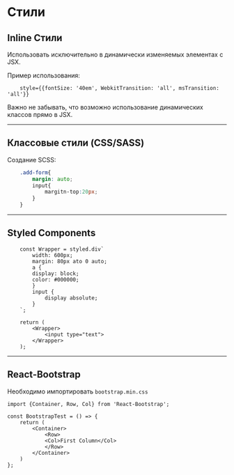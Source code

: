 # Стили

## Inline Стили

Использовать исключительно в динамически изменяемых элементах с JSX.

Пример использования:

```JSX
    style={{fontSize: '40em', WebkitTransition: 'all', msTransition: 'all'}}
```

Важно не забывать, что возможно использование динамических классов прямо в JSX.

---

## Классовые стили (CSS/SASS)

Создание SCSS:

```SCSS
    .add-form{
        margin: auto;
        input{
            margitn-top:20px;
        }
    }
```

---

## Styled Components

```JSX
    const Wrapper = styled.div`
        width: 600px;
        margin: 80px ato 0 auto;
        a {
        display: block;
        color: #000000;
        }
        input {
            display absolute;
        }
    `;

    return (
        <Wrapper>
            <input type="text">
        </Wrapper>
    );
```

---

## React-Bootstrap

Необходимо импортировать `bootstrap.min.css`

```JSX
import {Container, Row, Col} from 'React-Bootstrap';

const BootstrapTest = () => {
    return (
        <Container>
            <Row>
            <Col>First Column</Col>
            </Row>
        </Container>
    )
};

```
